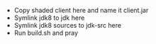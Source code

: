 * Copy shaded client here and name it client.jar
* Symlink jdk8 to jdk here
* Symlink jdk8 sources to jdk-src here
* Run build.sh and pray
